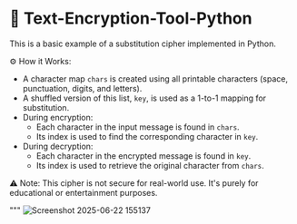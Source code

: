 # 🔐 Text-Encryption-Tool-Python

This is a basic example of a substitution cipher implemented in Python.

⚙ How it Works:
- A character map `chars` is created using all printable characters (space, punctuation, digits, and letters).
- A shuffled version of this list, `key`, is used as a 1-to-1 mapping for substitution.
- During encryption:
    - Each character in the input message is found in `chars`.
    - Its index is used to find the corresponding character in `key`.
- During decryption:
    - Each character in the encrypted message is found in `key`.
    - Its index is used to retrieve the original character from `chars`.

⚠️ Note:
This cipher is not secure for real-world use. It's purely for educational or entertainment purposes.

"""
![Screenshot 2025-06-22 155137](https://github.com/user-attachments/assets/91784dda-4d15-488d-b576-bc7a7666f8f1)
